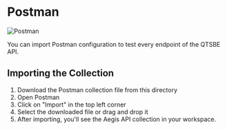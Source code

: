 # Postman

![Postman](https://img.shields.io/badge/Postman-FF6C37?style=for-the-badge&logo=postman&logoColor=white)

You can import Postman configuration to test every endpoint of the QTSBE API.

## Importing the Collection

1. Download the Postman collection file from this directory
2. Open Postman
3. Click on "Import" in the top left corner
4. Select the downloaded file or drag and drop it
5. After importing, you'll see the Aegis API collection in your workspace. 
